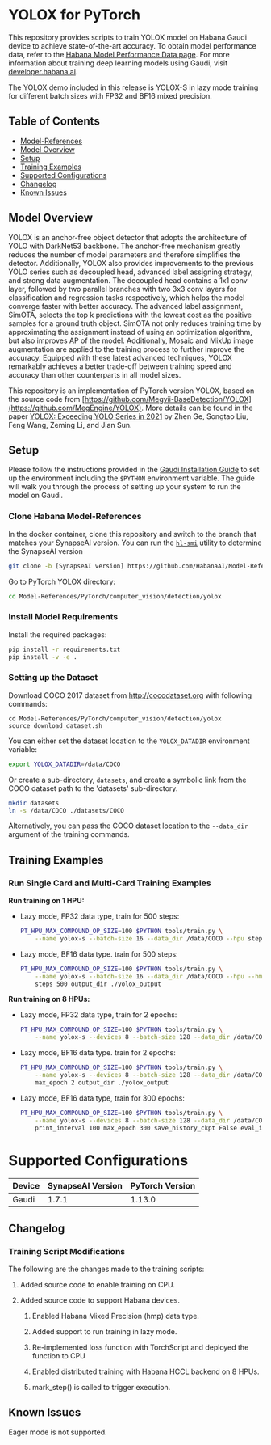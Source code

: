 # YOLOX for PyTorch
This repository provides scripts to train YOLOX model on Habana Gaudi device to achieve state-of-the-art
accuracy. To obtain model performance data, refer to the [Habana Model Performance Data page](https://developer.habana.ai/resources/habana-training-models/#performance).
For more information about training deep learning models using Gaudi, visit [developer.habana.ai](https://developer.habana.ai/resources/).

The YOLOX demo included in this release is YOLOX-S in lazy mode training for different batch sizes with
FP32 and BF16 mixed precision.

## Table of Contents
- [Model-References](../../../../README.md)
- [Model Overview](#model-overview)
- [Setup](#setup)
- [Training Examples](#training-examples)
- [Supported Configurations](#supported-configurations)
- [Changelog](#changelog)
- [Known Issues](#known-issues)


## Model Overview

YOLOX is an anchor-free object detector that adopts the architecture of YOLO with DarkNet53 backbone.
The anchor-free mechanism greatly reduces the number of model parameters and therefore simplifies the
detector. Additionally, YOLOX also provides improvements to the previous YOLO series such as decoupled head,
advanced label assigning strategy, and strong data augmentation. The decoupled head contains a 1x1 conv
layer, followed by two parallel branches with two 3x3 conv layers for classification and regression tasks
respectively, which helps the model converge faster with better accuracy. The advanced label assignment,
SimOTA, selects the top k predictions with the lowest cost as the positive samples for a ground truth object.
SimOTA not only reduces training time by approximating the assignment instead of using an optimization
algorithm, but also improves AP of the model. Additionally, Mosaic and MixUp image augmentation are applied
to the training process to further improve the accuracy. Equipped with these latest advanced techniques,
YOLOX remarkably achieves a better trade-off between training speed and accuracy than other counterparts
in all model sizes.

This repository is an implementation of PyTorch version YOLOX, based on the source code from [https://github.com/Megvii-BaseDetection/YOLOX](https://github.com/MegEngine/YOLOX).
More details can be found in the paper [YOLOX: Exceeding YOLO Series in 2021](https://arxiv.org/abs/2107.08430) by Zhen Ge, Songtao Liu,
Feng Wang, Zeming Li, and Jian Sun.


## Setup
Please follow the instructions provided in the [Gaudi Installation
Guide](https://docs.habana.ai/en/latest/Installation_Guide/index.html) to set up the
environment including the `$PYTHON` environment variable.
The guide will walk you through the process of setting up your system to run the model on Gaudi.

### Clone Habana Model-References
In the docker container, clone this repository and switch to the branch that
matches your SynapseAI version. You can run the
[`hl-smi`](https://docs.habana.ai/en/latest/Management_and_Monitoring/System_Management_Tools_Guide/System_Management_Tools.html#hl-smi-utility-options) utility to determine the SynapseAI version

```bash
git clone -b [SynapseAI version] https://github.com/HabanaAI/Model-References
```

Go to PyTorch YOLOX directory:
```bash
cd Model-References/PyTorch/computer_vision/detection/yolox
```

### Install Model Requirements
Install the required packages:

```bash
pip install -r requirements.txt
pip install -v -e .
```

### Setting up the Dataset
Download COCO 2017 dataset from http://cocodataset.org with following commands:

```
cd Model-References/PyTorch/computer_vision/detection/yolox
source download_dataset.sh
```

You can either set the dataset location to the `YOLOX_DATADIR` environment variable:

```bash
export YOLOX_DATADIR=/data/COCO
```

Or create a sub-directory, `datasets`, and create a symbolic link from the COCO dataset path to the 'datasets' sub-directory.

```bash
mkdir datasets
ln -s /data/COCO ./datasets/COCO
```

Alternatively, you can pass the COCO dataset location to the `--data_dir` argument of the training commands.

## Training Examples
### Run Single Card and Multi-Card Training Examples
**Run training on 1 HPU:**
* Lazy mode, FP32 data type, train for 500 steps:
    ```bash
    PT_HPU_MAX_COMPOUND_OP_SIZE=100 $PYTHON tools/train.py \
        --name yolox-s --batch-size 16 --data_dir /data/COCO --hpu steps 500 output_dir ./yolox_output
    ```

* Lazy mode, BF16 data type. train for 500 steps:
    ```bash
    PT_HPU_MAX_COMPOUND_OP_SIZE=100 $PYTHON tools/train.py \
        --name yolox-s --batch-size 16 --data_dir /data/COCO --hpu --hmp \
        steps 500 output_dir ./yolox_output
    ```

**Run training on 8 HPUs:**
* Lazy mode, FP32 data type, train for 2 epochs:
    ```bash
    PT_HPU_MAX_COMPOUND_OP_SIZE=100 $PYTHON tools/train.py \
        --name yolox-s --devices 8 --batch-size 128 --data_dir /data/COCO --hpu max_epoch 2 output_dir ./yolox_output
    ```

* Lazy mode, BF16 data type. train for 2 epochs:
    ```bash
    PT_HPU_MAX_COMPOUND_OP_SIZE=100 $PYTHON tools/train.py \
        --name yolox-s --devices 8 --batch-size 128 --data_dir /data/COCO --hpu --hmp \
        max_epoch 2 output_dir ./yolox_output
    ```

* Lazy mode, BF16 data type, train for 300 epochs:
    ```bash
    PT_HPU_MAX_COMPOUND_OP_SIZE=100 $PYTHON tools/train.py \
        --name yolox-s --devices 8 --batch-size 128 --data_dir /data/COCO --hpu --hmp \
        print_interval 100 max_epoch 300 save_history_ckpt False eval_interval 300 output_dir ./yolox_output
    ```
# Supported Configurations
| Device | SynapseAI Version | PyTorch Version |
|--------|-------------------|-----------------|
| Gaudi  | 1.7.1             | 1.13.0          |

## Changelog
### Training Script Modifications
The following are the changes made to the training scripts:

1. Added source code to enable training on CPU.
2. Added source code to support Habana devices.

   1) Enabled Habana Mixed Precision (hmp) data type.

   2) Added support to run training in lazy mode.

   3) Re-implemented loss function with TorchScript and deployed the function to CPU

   4) Enabled distributed training with Habana HCCL backend on 8 HPUs.

   5) mark_step() is called to trigger execution.

## Known Issues
Eager mode is not supported.
